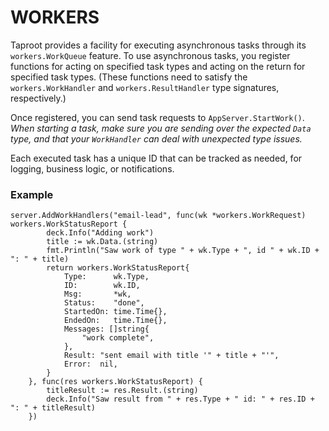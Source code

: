 # WORKERS
Taproot provides a facility for executing asynchronous tasks through its `workers.WorkQueue` feature. To use 
asynchronous tasks, you register functions for acting on specified task types and acting on the return for specified 
task types. (These functions need to satisfy the `workers.WorkHandler` and `workers.ResultHandler` type signatures, 
respectively.)

Once registered, you can send task requests to `AppServer.StartWork()`. *When starting a task, make sure you are sending 
over the expected `Data` type, and that your `WorkHandler` can deal with unexpected type issues.*

Each executed task has a unique ID that can be tracked as needed, for logging, business logic, or notifications.

### Example
~~~
server.AddWorkHandlers("email-lead", func(wk *workers.WorkRequest) workers.WorkStatusReport {
		deck.Info("Adding work")
		title := wk.Data.(string)
		fmt.Println("Saw work of type " + wk.Type + ", id " + wk.ID + ": " + title)
		return workers.WorkStatusReport{
			Type:      wk.Type,
			ID:        wk.ID,
			Msg:       *wk,
			Status:    "done",
			StartedOn: time.Time{},
			EndedOn:   time.Time{},
			Messages: []string{
				"work complete",
			},
			Result: "sent email with title '" + title + "'",
			Error:  nil,
		}
	}, func(res workers.WorkStatusReport) {
		titleResult := res.Result.(string)
		deck.Info("Saw result from " + res.Type + " id: " + res.ID + ": " + titleResult)
	})
~~~
